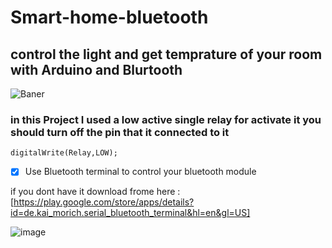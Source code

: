 # Smart-home-bluetooth
## control the light and get temprature of your room with Arduino and Blurtooth 
 

![Baner](https://user-images.githubusercontent.com/111521577/205506297-264ff15f-94d5-4db9-a7ad-7450d9f5e150.png)

### in this Project I used a low active single relay for activate it you should turn off the pin that it connected to it

```
digitalWrite(Relay,LOW);

```

- [X] Use Bluetooth terminal to control your bluetooth module

if you dont have it download frome here : [https://play.google.com/store/apps/details?id=de.kai_morich.serial_bluetooth_terminal&hl=en&gl=US]

![image](https://user-images.githubusercontent.com/111521577/205506694-df3d4276-d927-4af8-889b-f9dbf2bf5bcf.png)

